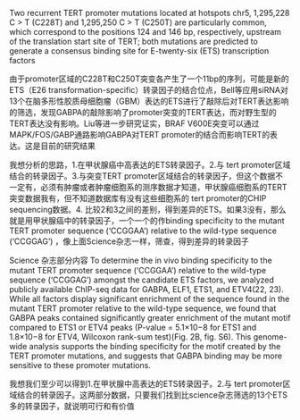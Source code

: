 Two recurrent TERT promoter mutations located at hotspots chr5, 1,295,228 C > T (C228T) and 1,295,250 C > T (C250T) are particularly common, which correspond
to the positions 124 and 146 bp, respectively, upstream of the translation start site of TERT; both mutations are predicted to
generate a consensus binding site for E-twenty-six (ETS) transcription factors

由于promoter区域的C228T和C250T突变各产生了一个11bp的序列，可能是新的ETS（E26 transformation-specific）转录因子的结合位点，Bell等应用siRNA对13个在脑多形性胶质母细胞瘤（GBM）表达的ETS进行了敲除后对TERT表达影响的筛选，发现GABPA的敲除影响了promoter突变的TERT表达，而对野生型的TERT表达没有影响。Liu等进一步研究证实，BRAF V600E突变可以通过MAPK/FOS/GABP通路影响GABPA对TERT promoter的结合而影响TERT的表达。这是目前的研究结果

我想分析的思路，1.在甲状腺癌中高表达的ETS转录因子。2.与 tert promoter区域结合的转录因子。3.与突变TERT promoter区域结合的转录因子，但这个数据不一定有，必须有肿瘤或者肿瘤细胞系的测序数据才知道，甲状腺癌细胞系的TERT突变数据我有，但不知道数据库有没有这些细胞系的 tert promoter的CHIP sequencing数据。4. 比较2和3之间的差别，得到差异的ETS。如果3没有，那么就是用甲状腺癌中的转录因子，一个一个的作binding specificity to the mutant TERT promoter sequence (‘CCGGAA’) relative to the wild-type sequence (‘CCGGAG’) ，像上面Science杂志一样，筛查，得到差异的转录因子

Science 杂志部分内容  To determine the in vivo binding specificity to the mutant TERT promoter sequence (‘CCGGAA’) relative to the wild-type sequence (‘CCGGAG’) amongst the candidate ETS factors, we analyzed publicly available ChIP-seq data for GABPA, ELF1, ETS1, and ETV4(22, 23). While all factors display significant enrichment of the sequence found in the mutant TERT promoter relative to the wild-type sequence, we found that GABPA peaks contained significantly greater enrichment of the mutant motif compared to ETS1 or ETV4 peaks (P-value = 5.1×10−8 for ETS1 and 1.8×10−8 for ETV4, Wilcoxon rank-sum test)(Fig. 2B, fig. S6). This genome-wide analysis supports the binding specificity for the motif created by the TERT promoter mutations, and suggests that GABPA binding may be more sensitive to these promoter mutations.

我想我们至少可以得到1.在甲状腺中高表达的ETS转录因子。2.与 tert promoter区域结合的转录因子。这两部分数据，只要我们找到比science杂志筛选的13个ETS多的转录因子，就说明可行和有价值

